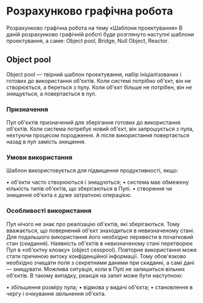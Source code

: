# Розрахунково графічна робота 
Розрахунково графічна робота на тему «Шаблони проектування»
В даній розрахунково графічній роботі буде розглянуто наступні шаблони проектування, а саме: Object pool, Bridge, Null Object, Reactor.
## Object pool
Object pool — твірний шаблон проєктування, набір ініціалізованих і готових до використання об'єктів. Коли системі потрібно об'єкт, він не створюється, а береться з пулу. Коли об'єкт більше не потрібен, він не знищується, а повертається в пул.

### Призначення

Пул об'єктів призначений для зберігання готових до використання об'єктів. Коли система потребує новий об'єкт, він запрошується з пула, нехтуючи процесом породження. А після використання повертається назад в пул замість знищення.

### Умови використання

Шаблон використовується для підвищення продуктивності, якщо:

•	об'єкти часто створюються і знищуються;
•	система має обмежену кількість типів об'єктів, що зберігаються в Пулі.
•	створення чи знищення об'єкта є дуже затратною операцією.

### Особливості використання

Пул нічого не знає про реалізацію об'єктів, які зберігаються. Тому вважається, що повернений об'єкт знаходиться в невизначеному стані. Для подальшого використання його необхідно перевести в початковий стан (скидання). Наявність об'єктів в невизначеному стані перетворює Пул в «об'єктну клоаку» (object cesspool). Повторне використання може стати причиною витоку конфіденційної інформації. Тому обов'язково необхідно зчищати поля з секретними даними при скиданні, а самі дані — знищувати. Можлива ситуація, коли в Пулі не залишиться вільних об'єктів. В такому випадку, реакція на запит може бути наступною:

•	збільшення розміру пула;
•	відмова у видачі об'єкта;
•	становлення в чергу і очікування звільнення об'єкта.


